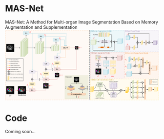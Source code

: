 # MAS-Net
MAS-Net: A Method for Multi-organ Image Segmentation Based on Memory Augmentation and Supplementation
![image](https://github.com/zz0226zz/MAS-Net/blob/main/model.png)

# Code
Coming soon...
